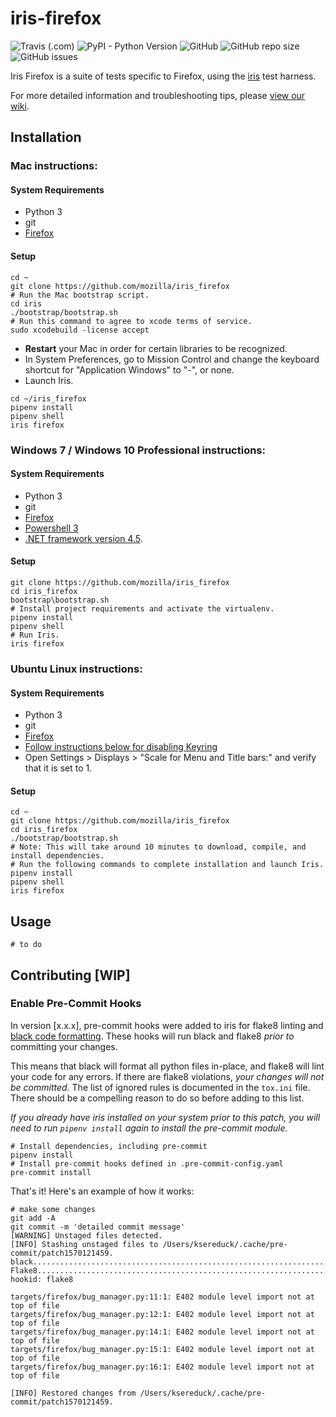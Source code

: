 # iris-firefox

![Travis (.com)](https://img.shields.io/travis/com/mozilla/iris)
![PyPI - Python Version](https://img.shields.io/pypi/pyversions/moziris)
![GitHub](https://img.shields.io/github/license/mozilla/iris)
![GitHub repo size](https://img.shields.io/github/repo-size/mozilla/iris)
![GitHub issues](https://img.shields.io/github/issues/mozilla/iris)

Iris Firefox is a suite of tests specific to Firefox, using the [iris](https://github.com/mozilla/iris) test harness.

For more detailed information and troubleshooting tips, please [view our wiki](https://github.com/mozilla/iris_firefox/wiki).

## Installation

### Mac instructions:

#### System Requirements

 - Python 3
 - git
 - [Firefox](https://www.mozilla.org/en-US/firefox/new/)

#### Setup

```
cd ~
git clone https://github.com/mozilla/iris_firefox
# Run the Mac bootstrap script.
cd iris
./bootstrap/bootstrap.sh
# Run this command to agree to xcode terms of service.
sudo xcodebuild -license accept
```
 - **Restart** your Mac in order for certain libraries to be recognized.
 - In System Preferences, go to Mission Control and change the keyboard shortcut for "Application Windows" to "-", or none.
 - Launch Iris.
```
cd ~/iris_firefox
pipenv install
pipenv shell
iris firefox
```

### Windows 7 / Windows 10 Professional instructions:

#### System Requirements

 - Python 3
 - git
 - [Firefox](https://www.mozilla.org/en-US/firefox/new/)
 - [Powershell 3](https://www.microsoft.com/en-us/download/details.aspx?id=34595)
 - [.NET framework version 4.5](https://www.microsoft.com/en-us/download/details.aspx?id=30653).

#### Setup

```
git clone https://github.com/mozilla/iris_firefox
cd iris_firefox
bootstrap\bootstrap.sh
# Install project requirements and activate the virtualenv.
pipenv install
pipenv shell
# Run Iris.
iris firefox
```

### Ubuntu Linux instructions:

#### System Requirements

 - Python 3
 - git
 - [Firefox](https://www.mozilla.org/en-US/firefox/new/)
 - [Follow instructions below for disabling Keyring](https://github.com/mozilla/iris_firefox/wiki/Setup#disable-system-keyring)
 - Open Settings > Displays > "Scale for Menu and Title bars:" and verify that it is set to 1.

#### Setup
```
cd ~
git clone https://github.com/mozilla/iris_firefox
cd iris_firefox
./bootstrap/bootstrap.sh
# Note: This will take around 10 minutes to download, compile, and install dependencies.
# Run the following commands to complete installation and launch Iris.
pipenv install
pipenv shell
iris firefox
```

## Usage

`# to do`

## Contributing [WIP]

### Enable Pre-Commit Hooks

In version [x.x.x], pre-commit hooks were added to iris for flake8 linting and [black code formatting](https://pypi.org/project/black/). These hooks will run  black and flake8 *prior to* committing your changes.

This means that black will format all python files in-place, and flake8 will lint your code for any errors.
If there are flake8 violations, *your changes will not be committed*. The list of ignored rules is documented in the
`tox.ini` file. There should be a compelling reason to do so before adding to this list.

*If you already have iris installed on your system prior to this patch, you will need to run `pipenv install` again to install the pre-commit module.*

```
# Install dependencies, including pre-commit
pipenv install
# Install pre-commit hooks defined in .pre-commit-config.yaml
pre-commit install
```

That's it! Here's an example of how it works:
```
# make some changes
git add -A
git commit -m 'detailed commit message'
[WARNING] Unstaged files detected.
[INFO] Stashing unstaged files to /Users/ksereduck/.cache/pre-commit/patch1570121459.
black....................................................................Passed
Flake8...................................................................Failed
hookid: flake8

targets/firefox/bug_manager.py:11:1: E402 module level import not at top of file
targets/firefox/bug_manager.py:12:1: E402 module level import not at top of file
targets/firefox/bug_manager.py:14:1: E402 module level import not at top of file
targets/firefox/bug_manager.py:15:1: E402 module level import not at top of file
targets/firefox/bug_manager.py:16:1: E402 module level import not at top of file

[INFO] Restored changes from /Users/ksereduck/.cache/pre-commit/patch1570121459.
```
